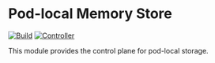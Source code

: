 # Pod-local Memory Store

[![Build](https://img.shields.io/github/actions/workflow/status/atomix/atomix/build-and-test-stores-pod-memory.yml?style=for-the-badge)](https://github.com/atomix/atomix/actions/workflows/build-and-test-stores-pod-memory.yml)
[![Controller](https://img.shields.io/docker/v/atomix/pod-memory-controller?label=Controller&style=for-the-badge)](https://hub.docker.com/repository/docker/atomix/pod-memory-controller)

This module provides the control plane for pod-local storage.

